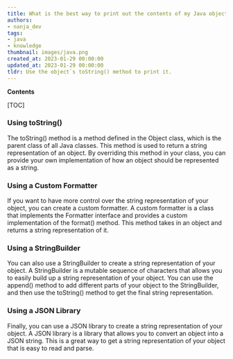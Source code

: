 ```yaml
---
title: What is the best way to print out the contents of my Java object without seeing "sometype@2f92e0f4"?
authors:
- nanja_dev
tags:
- java
- knowledge
thumbnail: images/java.png
created_at: 2023-01-29 00:00:00
updated_at: 2023-01-29 00:00:00
tldr: Use the object`s toString() method to print it.
---
```


**Contents**

[TOC]

### Using toString()

The toString() method is a method defined in the Object class, which is the parent class of all Java classes. This method is used to return a string representation of an object. By overriding this method in your class, you can provide your own implementation of how an object should be represented as a string.

### Using a Custom Formatter

If you want to have more control over the string representation of your object, you can create a custom formatter. A custom formatter is a class that implements the Formatter interface and provides a custom implementation of the format() method. This method takes in an object and returns a string representation of it.

### Using a StringBuilder

You can also use a StringBuilder to create a string representation of your object. A StringBuilder is a mutable sequence of characters that allows you to easily build up a string representation of your object. You can use the append() method to add different parts of your object to the StringBuilder, and then use the toString() method to get the final string representation.

### Using a JSON Library

Finally, you can use a JSON library to create a string representation of your object. A JSON library is a library that allows you to convert an object into a JSON string. This is a great way to get a string representation of your object that is easy to read and parse.
